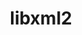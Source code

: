 ---
title: "libxml2"
layout: cache
categories: [package, develop]
meta: {"versions": ["2.10.3", "2.13.4", "2.13.5"], "compilers": ["apple-clang@=15.0.0", "cce@=15.0.1", "cce@=18.0.0", "gcc@=10.2.1", "gcc@=10.3.0", "gcc@=10.5.0", "gcc@=11.1.0", "gcc@=11.4.0", "gcc@=12.3.0", "gcc@=12.4.0", "gcc@=13.2.0", "gcc@=13.3.0", "gcc@=7.3.1", "gcc@=7.5.0", "gcc@=9.4.0", "msvc@=19.39.33523", "oneapi@=2024.1.0", "oneapi@=2024.2.1"], "oss": ["amzn2", "centos7", "rhel8", "sle_hpc15", "ubuntu18.04", "ubuntu20.04", "ubuntu22.04", "ubuntu24.04", "ventura", "windows10.0.20348"], "platforms": ["darwin", "linux", "windows"], "targets": ["aarch64", "neoverse_v1", "neoverse_v2", "ppc64le", "skylake_avx512", "x86_64", "x86_64_v3", "x86_64_v4", "zen4"], "stacks": ["aws-isc", "aws-isc-aarch64", "aws-pcluster-icelake", "aws-pcluster-neoverse_v1", "aws-pcluster-x86_64_v4", "bootstrap-x86_64-linux-gnu", "build_systems", "data-vis-sdk", "developer-tools", "developer-tools-aarch64-linux-gnu", "developer-tools-darwin", "developer-tools-manylinux2014", "developer-tools-x86_64_v3-linux-gnu", "e4s", "e4s-cray-rhel", "e4s-cray-sles", "e4s-neoverse-v2", "e4s-neoverse_v1", "e4s-oneapi", "e4s-power", "e4s-rocm-external", "gpu-tests", "hep", "ml-darwin-aarch64-mps", "ml-linux-aarch64-cpu", "ml-linux-aarch64-cuda", "ml-linux-x86_64-cpu", "ml-linux-x86_64-cuda", "ml-linux-x86_64-rocm", "radiuss", "radiuss-aws", "radiuss-aws-aarch64", "root", "tutorial", "windows-vis"], "num_specs": 127, "num_specs_by_stack": {"root": 127, "developer-tools-darwin": 1, "ml-darwin-aarch64-mps": 1, "radiuss-aws-aarch64": 8, "aws-isc-aarch64": 4, "aws-pcluster-neoverse_v1": 4, "aws-pcluster-icelake": 5, "aws-pcluster-x86_64_v4": 16, "radiuss-aws": 8, "aws-isc": 4, "developer-tools-manylinux2014": 1, "developer-tools-x86_64_v3-linux-gnu": 4, "developer-tools-aarch64-linux-gnu": 4, "e4s-cray-rhel": 2, "e4s-cray-sles": 1, "developer-tools": 2, "radiuss": 8, "build_systems": 4, "e4s-power": 6, "data-vis-sdk": 4, "gpu-tests": 4, "e4s-neoverse_v1": 2, "e4s-neoverse-v2": 8, "hep": 4, "e4s-rocm-external": 4, "e4s": 8, "tutorial": 8, "e4s-oneapi": 8, "ml-linux-aarch64-cuda": 4, "ml-linux-aarch64-cpu": 4, "ml-linux-x86_64-cpu": 4, "bootstrap-x86_64-linux-gnu": 4, "ml-linux-x86_64-cuda": 4, "ml-linux-x86_64-rocm": 4, "windows-vis": 3}}
spec_details: [{"hash": "jekmmoqymgw6nckbaz6zfwwfti4ryveb", "compiler": "apple-clang@=15.0.0", "versions": ["2.13.4"], "os": "ventura", "platform": "darwin", "target": "aarch64", "variants": ["build_system=autotools", "+pic", "~python", "+shared"], "stacks": ["root", "developer-tools-darwin", "ml-darwin-aarch64-mps"], "size": "-", "tarball": "https://binaries.spack.io/develop/build_cache/darwin-ventura-aarch64/apple-clang-15.0.0/libxml2-2.13.4/darwin-ventura-aarch64-apple-clang-15.0.0-libxml2-2.13.4-jekmmoqymgw6nckbaz6zfwwfti4ryveb.spack"}, {"hash": "a5txtuai5yax2wqo6qn3qygk7llkhhsh", "compiler": "gcc@=7.3.1", "versions": ["2.13.5"], "os": "amzn2", "platform": "linux", "target": "aarch64", "variants": ["build_system=autotools", "~http", "+pic", "~python", "+shared"], "stacks": ["root", "radiuss-aws-aarch64"], "size": "-", "tarball": "https://binaries.spack.io/develop/build_cache/linux-amzn2-aarch64/gcc-7.3.1/libxml2-2.13.5/linux-amzn2-aarch64-gcc-7.3.1-libxml2-2.13.5-a5txtuai5yax2wqo6qn3qygk7llkhhsh.spack"}, {"hash": "hr6o6ikpdii3g4c64kubn7xc6a6uwlh6", "compiler": "gcc@=7.3.1", "versions": ["2.13.5"], "os": "amzn2", "platform": "linux", "target": "aarch64", "variants": ["build_system=autotools", "~http", "+pic", "~python", "+shared"], "stacks": ["root", "radiuss-aws-aarch64"], "size": "-", "tarball": "https://binaries.spack.io/develop/build_cache/linux-amzn2-aarch64/gcc-7.3.1/libxml2-2.13.5/linux-amzn2-aarch64-gcc-7.3.1-libxml2-2.13.5-hr6o6ikpdii3g4c64kubn7xc6a6uwlh6.spack"}, {"hash": "w2ljomozstxau42yczhovhxczknqbs3j", "compiler": "gcc@=7.3.1", "versions": ["2.13.5"], "os": "amzn2", "platform": "linux", "target": "aarch64", "variants": ["build_system=autotools", "~http", "+pic", "~python", "+shared"], "stacks": ["root", "radiuss-aws-aarch64"], "size": "-", "tarball": "https://binaries.spack.io/develop/build_cache/linux-amzn2-aarch64/gcc-7.3.1/libxml2-2.13.5/linux-amzn2-aarch64-gcc-7.3.1-libxml2-2.13.5-w2ljomozstxau42yczhovhxczknqbs3j.spack"}, {"hash": "ri66nygve2uqlehrmglq6tgbofmovej7", "compiler": "gcc@=7.3.1", "versions": ["2.13.5"], "os": "amzn2", "platform": "linux", "target": "aarch64", "variants": ["build_system=autotools", "~http", "+pic", "~python", "+shared"], "stacks": ["root", "radiuss-aws-aarch64"], "size": "-", "tarball": "https://binaries.spack.io/develop/build_cache/linux-amzn2-aarch64/gcc-7.3.1/libxml2-2.13.5/linux-amzn2-aarch64-gcc-7.3.1-libxml2-2.13.5-ri66nygve2uqlehrmglq6tgbofmovej7.spack"}, {"hash": "aaxlowivhym4d6kthcql2w63o3pojnmf", "compiler": "gcc@=7.3.1", "versions": ["2.13.5"], "os": "amzn2", "platform": "linux", "target": "aarch64", "variants": ["build_system=autotools", "~http", "+pic", "~python", "+shared"], "stacks": ["root", "aws-isc-aarch64"], "size": "-", "tarball": "https://binaries.spack.io/develop/build_cache/linux-amzn2-aarch64/gcc-7.3.1/libxml2-2.13.5/linux-amzn2-aarch64-gcc-7.3.1-libxml2-2.13.5-aaxlowivhym4d6kthcql2w63o3pojnmf.spack"}, {"hash": "kvzioy3kltdouqzab63nqu7oos2rojqs", "compiler": "gcc@=7.3.1", "versions": ["2.13.5"], "os": "amzn2", "platform": "linux", "target": "aarch64", "variants": ["build_system=autotools", "~http", "+pic", "~python", "+shared"], "stacks": ["root", "aws-isc-aarch64"], "size": "-", "tarball": "https://binaries.spack.io/develop/build_cache/linux-amzn2-aarch64/gcc-7.3.1/libxml2-2.13.5/linux-amzn2-aarch64-gcc-7.3.1-libxml2-2.13.5-kvzioy3kltdouqzab63nqu7oos2rojqs.spack"}, {"hash": "2uajrnvdctocciven2l22lz5sgmo7pfz", "compiler": "gcc@=7.3.1", "versions": ["2.13.5"], "os": "amzn2", "platform": "linux", "target": "aarch64", "variants": ["build_system=autotools", "~http", "+pic", "~python", "+shared"], "stacks": ["root", "aws-isc-aarch64"], "size": "-", "tarball": "https://binaries.spack.io/develop/build_cache/linux-amzn2-aarch64/gcc-7.3.1/libxml2-2.13.5/linux-amzn2-aarch64-gcc-7.3.1-libxml2-2.13.5-2uajrnvdctocciven2l22lz5sgmo7pfz.spack"}, {"hash": "lqiaqc4ocyskkzr2nlxomk4klmgoppc7", "compiler": "gcc@=7.3.1", "versions": ["2.13.5"], "os": "amzn2", "platform": "linux", "target": "aarch64", "variants": ["build_system=autotools", "~http", "+pic", "~python", "+shared"], "stacks": ["root", "aws-isc-aarch64"], "size": "-", "tarball": "https://binaries.spack.io/develop/build_cache/linux-amzn2-aarch64/gcc-7.3.1/libxml2-2.13.5/linux-amzn2-aarch64-gcc-7.3.1-libxml2-2.13.5-lqiaqc4ocyskkzr2nlxomk4klmgoppc7.spack"}, {"hash": "jrb767qqwlnuea7ce74ilwym6krcadvd", "compiler": "gcc@=7.3.1", "versions": ["2.13.5"], "os": "amzn2", "platform": "linux", "target": "aarch64", "variants": ["build_system=autotools", "~http", "+pic", "~python", "+shared"], "stacks": ["root", "radiuss-aws-aarch64"], "size": "-", "tarball": "https://binaries.spack.io/develop/build_cache/linux-amzn2-aarch64/gcc-7.3.1/libxml2-2.13.5/linux-amzn2-aarch64-gcc-7.3.1-libxml2-2.13.5-jrb767qqwlnuea7ce74ilwym6krcadvd.spack"}, {"hash": "nnljitlc7hka5veqdfvbwcuvu2v6to4k", "compiler": "gcc@=7.3.1", "versions": ["2.13.5"], "os": "amzn2", "platform": "linux", "target": "aarch64", "variants": ["build_system=autotools", "~http", "+pic", "~python", "+shared"], "stacks": ["root", "radiuss-aws-aarch64"], "size": "-", "tarball": "https://binaries.spack.io/develop/build_cache/linux-amzn2-aarch64/gcc-7.3.1/libxml2-2.13.5/linux-amzn2-aarch64-gcc-7.3.1-libxml2-2.13.5-nnljitlc7hka5veqdfvbwcuvu2v6to4k.spack"}, {"hash": "retwcspqrfduenwsgjdoxscbt6onddnj", "compiler": "gcc@=7.3.1", "versions": ["2.13.5"], "os": "amzn2", "platform": "linux", "target": "aarch64", "variants": ["build_system=autotools", "~http", "+pic", "~python", "+shared"], "stacks": ["root", "radiuss-aws-aarch64"], "size": "-", "tarball": "https://binaries.spack.io/develop/build_cache/linux-amzn2-aarch64/gcc-7.3.1/libxml2-2.13.5/linux-amzn2-aarch64-gcc-7.3.1-libxml2-2.13.5-retwcspqrfduenwsgjdoxscbt6onddnj.spack"}, {"hash": "3vtrzgn6flktajol76cvfowma4lgs64i", "compiler": "gcc@=7.3.1", "versions": ["2.13.5"], "os": "amzn2", "platform": "linux", "target": "aarch64", "variants": ["build_system=autotools", "~http", "+pic", "~python", "+shared"], "stacks": ["root", "radiuss-aws-aarch64"], "size": "-", "tarball": "https://binaries.spack.io/develop/build_cache/linux-amzn2-aarch64/gcc-7.3.1/libxml2-2.13.5/linux-amzn2-aarch64-gcc-7.3.1-libxml2-2.13.5-3vtrzgn6flktajol76cvfowma4lgs64i.spack"}, {"hash": "uy464s3ttbef6ektvwkdih4bgaevjtyi", "compiler": "gcc@=12.4.0", "versions": ["2.13.5"], "os": "amzn2", "platform": "linux", "target": "neoverse_v1", "variants": ["build_system=autotools", "~http", "+pic", "~python", "+shared"], "stacks": ["aws-pcluster-neoverse_v1", "root"], "size": "-", "tarball": "https://binaries.spack.io/develop/build_cache/linux-amzn2-neoverse_v1/gcc-12.4.0/libxml2-2.13.5/linux-amzn2-neoverse_v1-gcc-12.4.0-libxml2-2.13.5-uy464s3ttbef6ektvwkdih4bgaevjtyi.spack"}, {"hash": "v52cbsoueosktoegvpfbc3njvutc7jim", "compiler": "gcc@=12.4.0", "versions": ["2.13.5"], "os": "amzn2", "platform": "linux", "target": "neoverse_v1", "variants": ["build_system=autotools", "~http", "+pic", "~python", "+shared"], "stacks": ["aws-pcluster-neoverse_v1", "root"], "size": "-", "tarball": "https://binaries.spack.io/develop/build_cache/linux-amzn2-neoverse_v1/gcc-12.4.0/libxml2-2.13.5/linux-amzn2-neoverse_v1-gcc-12.4.0-libxml2-2.13.5-v52cbsoueosktoegvpfbc3njvutc7jim.spack"}, {"hash": "5yjzja2wbh7tuyum3bizgus6g7bpt7rd", "compiler": "gcc@=12.4.0", "versions": ["2.13.5"], "os": "amzn2", "platform": "linux", "target": "neoverse_v1", "variants": ["build_system=autotools", "~http", "+pic", "~python", "+shared"], "stacks": ["aws-pcluster-neoverse_v1", "root"], "size": "-", "tarball": "https://binaries.spack.io/develop/build_cache/linux-amzn2-neoverse_v1/gcc-12.4.0/libxml2-2.13.5/linux-amzn2-neoverse_v1-gcc-12.4.0-libxml2-2.13.5-5yjzja2wbh7tuyum3bizgus6g7bpt7rd.spack"}, {"hash": "emkorv7v2yg7gistzoxcnk2yrchpvzyg", "compiler": "gcc@=12.4.0", "versions": ["2.13.5"], "os": "amzn2", "platform": "linux", "target": "neoverse_v1", "variants": ["build_system=autotools", "~http", "+pic", "~python", "+shared"], "stacks": ["aws-pcluster-neoverse_v1", "root"], "size": "-", "tarball": "https://binaries.spack.io/develop/build_cache/linux-amzn2-neoverse_v1/gcc-12.4.0/libxml2-2.13.5/linux-amzn2-neoverse_v1-gcc-12.4.0-libxml2-2.13.5-emkorv7v2yg7gistzoxcnk2yrchpvzyg.spack"}, {"hash": "2kfmdvi65j5h42rouifebigtvdgvyqyd", "compiler": "gcc@=7.3.1", "versions": ["2.10.3"], "os": "amzn2", "platform": "linux", "target": "skylake_avx512", "variants": ["build_system=autotools", "~python"], "stacks": ["root", "aws-pcluster-icelake"], "size": "-", "tarball": "https://binaries.spack.io/develop/build_cache/linux-amzn2-skylake_avx512/gcc-7.3.1/libxml2-2.10.3/linux-amzn2-skylake_avx512-gcc-7.3.1-libxml2-2.10.3-2kfmdvi65j5h42rouifebigtvdgvyqyd.spack"}, {"hash": "gvwy6vfaz24ahaszgodxh7ml2yk5dgv4", "compiler": "gcc@=12.4.0", "versions": ["2.13.5"], "os": "amzn2", "platform": "linux", "target": "x86_64_v3", "variants": ["build_system=autotools", "~http", "+pic", "~python", "+shared"], "stacks": ["root", "aws-pcluster-x86_64_v4"], "size": "-", "tarball": "https://binaries.spack.io/develop/build_cache/linux-amzn2-x86_64_v3/gcc-12.4.0/libxml2-2.13.5/linux-amzn2-x86_64_v3-gcc-12.4.0-libxml2-2.13.5-gvwy6vfaz24ahaszgodxh7ml2yk5dgv4.spack"}, {"hash": "bsk3niwlsqbm4jky5qstbnvrhx4fhf4d", "compiler": "gcc@=12.4.0", "versions": ["2.13.5"], "os": "amzn2", "platform": "linux", "target": "x86_64_v3", "variants": ["build_system=autotools", "~http", "+pic", "~python", "+shared"], "stacks": ["root", "aws-pcluster-x86_64_v4"], "size": "-", "tarball": "https://binaries.spack.io/develop/build_cache/linux-amzn2-x86_64_v3/gcc-12.4.0/libxml2-2.13.5/linux-amzn2-x86_64_v3-gcc-12.4.0-libxml2-2.13.5-bsk3niwlsqbm4jky5qstbnvrhx4fhf4d.spack"}, {"hash": "rwvmomxy7tb6erii275t7xjlk676dnzu", "compiler": "gcc@=12.4.0", "versions": ["2.13.5"], "os": "amzn2", "platform": "linux", "target": "x86_64_v3", "variants": ["build_system=autotools", "~http", "+pic", "~python", "+shared"], "stacks": ["root", "aws-pcluster-x86_64_v4"], "size": "-", "tarball": "https://binaries.spack.io/develop/build_cache/linux-amzn2-x86_64_v3/gcc-12.4.0/libxml2-2.13.5/linux-amzn2-x86_64_v3-gcc-12.4.0-libxml2-2.13.5-rwvmomxy7tb6erii275t7xjlk676dnzu.spack"}, {"hash": "suht7r6qaa3feu3cecyvd3ub6tj7kdud", "compiler": "gcc@=12.4.0", "versions": ["2.13.5"], "os": "amzn2", "platform": "linux", "target": "x86_64_v3", "variants": ["build_system=autotools", "~http", "+pic", "~python", "+shared"], "stacks": ["root", "aws-pcluster-x86_64_v4"], "size": "-", "tarball": "https://binaries.spack.io/develop/build_cache/linux-amzn2-x86_64_v3/gcc-12.4.0/libxml2-2.13.5/linux-amzn2-x86_64_v3-gcc-12.4.0-libxml2-2.13.5-suht7r6qaa3feu3cecyvd3ub6tj7kdud.spack"}, {"hash": "3ehwr3nd5o3sbft6jww3ynlneexru73u", "compiler": "oneapi@=2024.1.0", "versions": ["2.13.5"], "os": "amzn2", "platform": "linux", "target": "x86_64_v3", "variants": ["build_system=autotools", "~http", "+pic", "~python", "+shared"], "stacks": ["root", "aws-pcluster-x86_64_v4"], "size": "-", "tarball": "https://binaries.spack.io/develop/build_cache/linux-amzn2-x86_64_v3/oneapi-2024.1.0/libxml2-2.13.5/linux-amzn2-x86_64_v3-oneapi-2024.1.0-libxml2-2.13.5-3ehwr3nd5o3sbft6jww3ynlneexru73u.spack"}, {"hash": "cc3yfas2dnakjnyrjxmpz7ohohojkpxg", "compiler": "oneapi@=2024.1.0", "versions": ["2.13.5"], "os": "amzn2", "platform": "linux", "target": "x86_64_v3", "variants": ["build_system=autotools", "~http", "+pic", "~python", "+shared"], "stacks": ["root", "aws-pcluster-x86_64_v4"], "size": "-", "tarball": "https://binaries.spack.io/develop/build_cache/linux-amzn2-x86_64_v3/oneapi-2024.1.0/libxml2-2.13.5/linux-amzn2-x86_64_v3-oneapi-2024.1.0-libxml2-2.13.5-cc3yfas2dnakjnyrjxmpz7ohohojkpxg.spack"}, {"hash": "cv3ksqlxwdjhy5q3zi3cddqnl527gz6r", "compiler": "oneapi@=2024.1.0", "versions": ["2.13.5"], "os": "amzn2", "platform": "linux", "target": "x86_64_v3", "variants": ["build_system=autotools", "~http", "+pic", "~python", "+shared"], "stacks": ["root", "aws-pcluster-x86_64_v4"], "size": "-", "tarball": "https://binaries.spack.io/develop/build_cache/linux-amzn2-x86_64_v3/oneapi-2024.1.0/libxml2-2.13.5/linux-amzn2-x86_64_v3-oneapi-2024.1.0-libxml2-2.13.5-cv3ksqlxwdjhy5q3zi3cddqnl527gz6r.spack"}, {"hash": "4r22kmjqj2nysjfuxz7gkle5fxxzz7bq", "compiler": "oneapi@=2024.1.0", "versions": ["2.13.5"], "os": "amzn2", "platform": "linux", "target": "x86_64_v3", "variants": ["build_system=autotools", "~http", "+pic", "~python", "+shared"], "stacks": ["root", "aws-pcluster-x86_64_v4"], "size": "-", "tarball": "https://binaries.spack.io/develop/build_cache/linux-amzn2-x86_64_v3/oneapi-2024.1.0/libxml2-2.13.5/linux-amzn2-x86_64_v3-oneapi-2024.1.0-libxml2-2.13.5-4r22kmjqj2nysjfuxz7gkle5fxxzz7bq.spack"}, {"hash": "2asmu4pdjjxpmcvaphb6uo35c3em56kf", "compiler": "gcc@=7.3.1", "versions": ["2.13.5"], "os": "amzn2", "platform": "linux", "target": "x86_64_v3", "variants": ["build_system=autotools", "~http", "+pic", "~python", "+shared"], "stacks": ["radiuss-aws", "root"], "size": "-", "tarball": "https://binaries.spack.io/develop/build_cache/linux-amzn2-x86_64_v3/gcc-7.3.1/libxml2-2.13.5/linux-amzn2-x86_64_v3-gcc-7.3.1-libxml2-2.13.5-2asmu4pdjjxpmcvaphb6uo35c3em56kf.spack"}, {"hash": "xxxuuysw66trbel6vlmn3odyykk75nqa", "compiler": "gcc@=7.3.1", "versions": ["2.13.5"], "os": "amzn2", "platform": "linux", "target": "x86_64_v3", "variants": ["build_system=autotools", "~http", "+pic", "~python", "+shared"], "stacks": ["radiuss-aws", "root"], "size": "-", "tarball": "https://binaries.spack.io/develop/build_cache/linux-amzn2-x86_64_v3/gcc-7.3.1/libxml2-2.13.5/linux-amzn2-x86_64_v3-gcc-7.3.1-libxml2-2.13.5-xxxuuysw66trbel6vlmn3odyykk75nqa.spack"}, {"hash": "nhrj4tkgpohhn6mpn7ju5wp5p4a3tpnh", "compiler": "gcc@=7.3.1", "versions": ["2.13.5"], "os": "amzn2", "platform": "linux", "target": "x86_64_v3", "variants": ["build_system=autotools", "~http", "+pic", "~python", "+shared"], "stacks": ["radiuss-aws", "root"], "size": "-", "tarball": "https://binaries.spack.io/develop/build_cache/linux-amzn2-x86_64_v3/gcc-7.3.1/libxml2-2.13.5/linux-amzn2-x86_64_v3-gcc-7.3.1-libxml2-2.13.5-nhrj4tkgpohhn6mpn7ju5wp5p4a3tpnh.spack"}, {"hash": "jfojbxzwmd27i6mbmk5hs2esgcyadyby", "compiler": "gcc@=7.3.1", "versions": ["2.13.5"], "os": "amzn2", "platform": "linux", "target": "x86_64_v3", "variants": ["build_system=autotools", "~http", "+pic", "~python", "+shared"], "stacks": ["radiuss-aws", "root"], "size": "-", "tarball": "https://binaries.spack.io/develop/build_cache/linux-amzn2-x86_64_v3/gcc-7.3.1/libxml2-2.13.5/linux-amzn2-x86_64_v3-gcc-7.3.1-libxml2-2.13.5-jfojbxzwmd27i6mbmk5hs2esgcyadyby.spack"}, {"hash": "vm33pggyuxmi26lslj27kpfzmp7ytzrl", "compiler": "gcc@=7.3.1", "versions": ["2.13.5"], "os": "amzn2", "platform": "linux", "target": "x86_64_v3", "variants": ["build_system=autotools", "~http", "+pic", "~python", "+shared"], "stacks": ["aws-isc", "root"], "size": "-", "tarball": "https://binaries.spack.io/develop/build_cache/linux-amzn2-x86_64_v3/gcc-7.3.1/libxml2-2.13.5/linux-amzn2-x86_64_v3-gcc-7.3.1-libxml2-2.13.5-vm33pggyuxmi26lslj27kpfzmp7ytzrl.spack"}, {"hash": "f4runajbf7ybsnt556nl5cgzxjbwrskg", "compiler": "gcc@=7.3.1", "versions": ["2.13.5"], "os": "amzn2", "platform": "linux", "target": "x86_64_v3", "variants": ["build_system=autotools", "~http", "+pic", "~python", "+shared"], "stacks": ["aws-isc", "root"], "size": "-", "tarball": "https://binaries.spack.io/develop/build_cache/linux-amzn2-x86_64_v3/gcc-7.3.1/libxml2-2.13.5/linux-amzn2-x86_64_v3-gcc-7.3.1-libxml2-2.13.5-f4runajbf7ybsnt556nl5cgzxjbwrskg.spack"}, {"hash": "ez74kozyww5r5n6ladzzvjezbp3kl5oy", "compiler": "gcc@=7.3.1", "versions": ["2.13.5"], "os": "amzn2", "platform": "linux", "target": "x86_64_v3", "variants": ["build_system=autotools", "~http", "+pic", "~python", "+shared"], "stacks": ["aws-isc", "root"], "size": "-", "tarball": "https://binaries.spack.io/develop/build_cache/linux-amzn2-x86_64_v3/gcc-7.3.1/libxml2-2.13.5/linux-amzn2-x86_64_v3-gcc-7.3.1-libxml2-2.13.5-ez74kozyww5r5n6ladzzvjezbp3kl5oy.spack"}, {"hash": "b3jzhm5bokskiv7bw5imqctns3p6tffd", "compiler": "gcc@=7.3.1", "versions": ["2.13.5"], "os": "amzn2", "platform": "linux", "target": "x86_64_v3", "variants": ["build_system=autotools", "~http", "+pic", "~python", "+shared"], "stacks": ["aws-isc", "root"], "size": "-", "tarball": "https://binaries.spack.io/develop/build_cache/linux-amzn2-x86_64_v3/gcc-7.3.1/libxml2-2.13.5/linux-amzn2-x86_64_v3-gcc-7.3.1-libxml2-2.13.5-b3jzhm5bokskiv7bw5imqctns3p6tffd.spack"}, {"hash": "dj5bnah3oaipeix6z6hxcg6k6ftku7lw", "compiler": "gcc@=7.3.1", "versions": ["2.13.5"], "os": "amzn2", "platform": "linux", "target": "x86_64_v3", "variants": ["build_system=autotools", "~http", "+pic", "~python", "+shared"], "stacks": ["radiuss-aws", "root"], "size": "-", "tarball": "https://binaries.spack.io/develop/build_cache/linux-amzn2-x86_64_v3/gcc-7.3.1/libxml2-2.13.5/linux-amzn2-x86_64_v3-gcc-7.3.1-libxml2-2.13.5-dj5bnah3oaipeix6z6hxcg6k6ftku7lw.spack"}, {"hash": "yrhk2d5muicwzu7vmllzm3qtkjuk23fp", "compiler": "gcc@=7.3.1", "versions": ["2.13.5"], "os": "amzn2", "platform": "linux", "target": "x86_64_v3", "variants": ["build_system=autotools", "~http", "+pic", "~python", "+shared"], "stacks": ["radiuss-aws", "root"], "size": "-", "tarball": "https://binaries.spack.io/develop/build_cache/linux-amzn2-x86_64_v3/gcc-7.3.1/libxml2-2.13.5/linux-amzn2-x86_64_v3-gcc-7.3.1-libxml2-2.13.5-yrhk2d5muicwzu7vmllzm3qtkjuk23fp.spack"}, {"hash": "2x7dwfon4tehgu7kgggitm7ejzcjdlwm", "compiler": "gcc@=7.3.1", "versions": ["2.13.5"], "os": "amzn2", "platform": "linux", "target": "x86_64_v3", "variants": ["build_system=autotools", "~http", "+pic", "~python", "+shared"], "stacks": ["radiuss-aws", "root"], "size": "-", "tarball": "https://binaries.spack.io/develop/build_cache/linux-amzn2-x86_64_v3/gcc-7.3.1/libxml2-2.13.5/linux-amzn2-x86_64_v3-gcc-7.3.1-libxml2-2.13.5-2x7dwfon4tehgu7kgggitm7ejzcjdlwm.spack"}, {"hash": "vyaeaqdpcaulzpv26kqq5s7sgfxqqkfu", "compiler": "gcc@=7.3.1", "versions": ["2.13.5"], "os": "amzn2", "platform": "linux", "target": "x86_64_v3", "variants": ["build_system=autotools", "~http", "+pic", "~python", "+shared"], "stacks": ["radiuss-aws", "root"], "size": "-", "tarball": "https://binaries.spack.io/develop/build_cache/linux-amzn2-x86_64_v3/gcc-7.3.1/libxml2-2.13.5/linux-amzn2-x86_64_v3-gcc-7.3.1-libxml2-2.13.5-vyaeaqdpcaulzpv26kqq5s7sgfxqqkfu.spack"}, {"hash": "7hhkwrlmnfwiataa3gpgqcyaafbz5eu6", "compiler": "gcc@=7.3.1", "versions": ["2.10.3"], "os": "amzn2", "platform": "linux", "target": "x86_64_v3", "variants": ["build_system=autotools", "~python"], "stacks": ["root", "aws-pcluster-icelake"], "size": "-", "tarball": "https://binaries.spack.io/develop/build_cache/linux-amzn2-x86_64_v3/gcc-7.3.1/libxml2-2.10.3/linux-amzn2-x86_64_v3-gcc-7.3.1-libxml2-2.10.3-7hhkwrlmnfwiataa3gpgqcyaafbz5eu6.spack"}, {"hash": "hmfez6utu5axprucw4nlwtgjd3tofhpl", "compiler": "gcc@=7.3.1", "versions": ["2.10.3"], "os": "amzn2", "platform": "linux", "target": "x86_64_v3", "variants": ["build_system=autotools", "~python"], "stacks": ["root", "aws-pcluster-icelake"], "size": "-", "tarball": "https://binaries.spack.io/develop/build_cache/linux-amzn2-x86_64_v3/gcc-7.3.1/libxml2-2.10.3/linux-amzn2-x86_64_v3-gcc-7.3.1-libxml2-2.10.3-hmfez6utu5axprucw4nlwtgjd3tofhpl.spack"}, {"hash": "g5hkrd4vbb3agez3btfytxieospk2w46", "compiler": "gcc@=7.3.1", "versions": ["2.10.3"], "os": "amzn2", "platform": "linux", "target": "x86_64_v3", "variants": ["build_system=autotools", "~python"], "stacks": ["root", "aws-pcluster-icelake"], "size": "-", "tarball": "https://binaries.spack.io/develop/build_cache/linux-amzn2-x86_64_v3/gcc-7.3.1/libxml2-2.10.3/linux-amzn2-x86_64_v3-gcc-7.3.1-libxml2-2.10.3-g5hkrd4vbb3agez3btfytxieospk2w46.spack"}, {"hash": "6fy2lyrrngov5ex4st3fs52jxalopk4q", "compiler": "gcc@=7.3.1", "versions": ["2.10.3"], "os": "amzn2", "platform": "linux", "target": "x86_64_v3", "variants": ["build_system=autotools", "~python"], "stacks": ["root", "aws-pcluster-icelake"], "size": "-", "tarball": "https://binaries.spack.io/develop/build_cache/linux-amzn2-x86_64_v3/gcc-7.3.1/libxml2-2.10.3/linux-amzn2-x86_64_v3-gcc-7.3.1-libxml2-2.10.3-6fy2lyrrngov5ex4st3fs52jxalopk4q.spack"}, {"hash": "pudb5wzr5rs7wqzt7ziym5e5bt5qbhcy", "compiler": "gcc@=12.4.0", "versions": ["2.13.5"], "os": "amzn2", "platform": "linux", "target": "x86_64_v4", "variants": ["build_system=autotools", "~http", "+pic", "~python", "+shared"], "stacks": ["root", "aws-pcluster-x86_64_v4"], "size": "-", "tarball": "https://binaries.spack.io/develop/build_cache/linux-amzn2-x86_64_v4/gcc-12.4.0/libxml2-2.13.5/linux-amzn2-x86_64_v4-gcc-12.4.0-libxml2-2.13.5-pudb5wzr5rs7wqzt7ziym5e5bt5qbhcy.spack"}, {"hash": "ex5n2gw4wbhx7oiowfkzim456h7gpjrc", "compiler": "gcc@=12.4.0", "versions": ["2.13.5"], "os": "amzn2", "platform": "linux", "target": "x86_64_v4", "variants": ["build_system=autotools", "~http", "+pic", "~python", "+shared"], "stacks": ["root", "aws-pcluster-x86_64_v4"], "size": "-", "tarball": "https://binaries.spack.io/develop/build_cache/linux-amzn2-x86_64_v4/gcc-12.4.0/libxml2-2.13.5/linux-amzn2-x86_64_v4-gcc-12.4.0-libxml2-2.13.5-ex5n2gw4wbhx7oiowfkzim456h7gpjrc.spack"}, {"hash": "j6hfgabcj7mdzqrlqqlr7d72zki5nxp6", "compiler": "gcc@=12.4.0", "versions": ["2.13.5"], "os": "amzn2", "platform": "linux", "target": "x86_64_v4", "variants": ["build_system=autotools", "~http", "+pic", "~python", "+shared"], "stacks": ["root", "aws-pcluster-x86_64_v4"], "size": "-", "tarball": "https://binaries.spack.io/develop/build_cache/linux-amzn2-x86_64_v4/gcc-12.4.0/libxml2-2.13.5/linux-amzn2-x86_64_v4-gcc-12.4.0-libxml2-2.13.5-j6hfgabcj7mdzqrlqqlr7d72zki5nxp6.spack"}, {"hash": "waj6gzlukya7b7jg4mtxnelj47emslr2", "compiler": "gcc@=12.4.0", "versions": ["2.13.5"], "os": "amzn2", "platform": "linux", "target": "x86_64_v4", "variants": ["build_system=autotools", "~http", "+pic", "~python", "+shared"], "stacks": ["root", "aws-pcluster-x86_64_v4"], "size": "-", "tarball": "https://binaries.spack.io/develop/build_cache/linux-amzn2-x86_64_v4/gcc-12.4.0/libxml2-2.13.5/linux-amzn2-x86_64_v4-gcc-12.4.0-libxml2-2.13.5-waj6gzlukya7b7jg4mtxnelj47emslr2.spack"}, {"hash": "j6pyikvf73g4x3ri66cczmheeotl7o3v", "compiler": "oneapi@=2024.1.0", "versions": ["2.13.5"], "os": "amzn2", "platform": "linux", "target": "x86_64_v4", "variants": ["build_system=autotools", "~http", "+pic", "~python", "+shared"], "stacks": ["root", "aws-pcluster-x86_64_v4"], "size": "-", "tarball": "https://binaries.spack.io/develop/build_cache/linux-amzn2-x86_64_v4/oneapi-2024.1.0/libxml2-2.13.5/linux-amzn2-x86_64_v4-oneapi-2024.1.0-libxml2-2.13.5-j6pyikvf73g4x3ri66cczmheeotl7o3v.spack"}, {"hash": "zunjcjogt2bxyybzr6cmanqdqspmehbe", "compiler": "oneapi@=2024.1.0", "versions": ["2.13.5"], "os": "amzn2", "platform": "linux", "target": "x86_64_v4", "variants": ["build_system=autotools", "~http", "+pic", "~python", "+shared"], "stacks": ["root", "aws-pcluster-x86_64_v4"], "size": "-", "tarball": "https://binaries.spack.io/develop/build_cache/linux-amzn2-x86_64_v4/oneapi-2024.1.0/libxml2-2.13.5/linux-amzn2-x86_64_v4-oneapi-2024.1.0-libxml2-2.13.5-zunjcjogt2bxyybzr6cmanqdqspmehbe.spack"}, {"hash": "5c6gyv2c7wgaxbsleeidu3nwszcyfl6o", "compiler": "oneapi@=2024.1.0", "versions": ["2.13.5"], "os": "amzn2", "platform": "linux", "target": "x86_64_v4", "variants": ["build_system=autotools", "~http", "+pic", "~python", "+shared"], "stacks": ["root", "aws-pcluster-x86_64_v4"], "size": "-", "tarball": "https://binaries.spack.io/develop/build_cache/linux-amzn2-x86_64_v4/oneapi-2024.1.0/libxml2-2.13.5/linux-amzn2-x86_64_v4-oneapi-2024.1.0-libxml2-2.13.5-5c6gyv2c7wgaxbsleeidu3nwszcyfl6o.spack"}, {"hash": "efm25qt6oz36cyvenn5z4bzdxb67ev6e", "compiler": "oneapi@=2024.1.0", "versions": ["2.13.5"], "os": "amzn2", "platform": "linux", "target": "x86_64_v4", "variants": ["build_system=autotools", "~http", "+pic", "~python", "+shared"], "stacks": ["root", "aws-pcluster-x86_64_v4"], "size": "-", "tarball": "https://binaries.spack.io/develop/build_cache/linux-amzn2-x86_64_v4/oneapi-2024.1.0/libxml2-2.13.5/linux-amzn2-x86_64_v4-oneapi-2024.1.0-libxml2-2.13.5-efm25qt6oz36cyvenn5z4bzdxb67ev6e.spack"}, {"hash": "2ckm5dledvg7tz2etzrr2gm5pjqlhofz", "compiler": "gcc@=10.2.1", "versions": ["2.13.4"], "os": "centos7", "platform": "linux", "target": "x86_64_v3", "variants": ["build_system=autotools", "+pic", "~python", "+shared"], "stacks": ["root", "developer-tools-manylinux2014"], "size": "-", "tarball": "https://binaries.spack.io/develop/build_cache/linux-centos7-x86_64_v3/gcc-10.2.1/libxml2-2.13.4/linux-centos7-x86_64_v3-gcc-10.2.1-libxml2-2.13.4-2ckm5dledvg7tz2etzrr2gm5pjqlhofz.spack"}, {"hash": "3juct62jupt5spk3eybwq74owkkrnb5t", "compiler": "gcc@=10.5.0", "versions": ["2.13.5"], "os": "centos7", "platform": "linux", "target": "x86_64_v3", "variants": ["build_system=autotools", "~http", "+pic", "~python", "+shared"], "stacks": ["developer-tools-x86_64_v3-linux-gnu", "root"], "size": "-", "tarball": "https://binaries.spack.io/develop/build_cache/linux-centos7-x86_64_v3/gcc-10.5.0/libxml2-2.13.5/linux-centos7-x86_64_v3-gcc-10.5.0-libxml2-2.13.5-3juct62jupt5spk3eybwq74owkkrnb5t.spack"}, {"hash": "x6tpj4abxwfmecsnhfhu7h2vw5hdql36", "compiler": "gcc@=10.5.0", "versions": ["2.13.5"], "os": "centos7", "platform": "linux", "target": "x86_64_v3", "variants": ["build_system=autotools", "~http", "+pic", "~python", "+shared"], "stacks": ["developer-tools-x86_64_v3-linux-gnu", "root"], "size": "-", "tarball": "https://binaries.spack.io/develop/build_cache/linux-centos7-x86_64_v3/gcc-10.5.0/libxml2-2.13.5/linux-centos7-x86_64_v3-gcc-10.5.0-libxml2-2.13.5-x6tpj4abxwfmecsnhfhu7h2vw5hdql36.spack"}, {"hash": "etomzyn6aplex7dww45sa7mhcqkucfa6", "compiler": "gcc@=10.5.0", "versions": ["2.13.5"], "os": "centos7", "platform": "linux", "target": "x86_64_v3", "variants": ["build_system=autotools", "~http", "+pic", "~python", "+shared"], "stacks": ["developer-tools-x86_64_v3-linux-gnu", "root"], "size": "-", "tarball": "https://binaries.spack.io/develop/build_cache/linux-centos7-x86_64_v3/gcc-10.5.0/libxml2-2.13.5/linux-centos7-x86_64_v3-gcc-10.5.0-libxml2-2.13.5-etomzyn6aplex7dww45sa7mhcqkucfa6.spack"}, {"hash": "qxbwyaslsstbyx4pz3kncat256d4oqq4", "compiler": "gcc@=10.5.0", "versions": ["2.13.5"], "os": "centos7", "platform": "linux", "target": "x86_64_v3", "variants": ["build_system=autotools", "~http", "+pic", "~python", "+shared"], "stacks": ["developer-tools-x86_64_v3-linux-gnu", "root"], "size": "-", "tarball": "https://binaries.spack.io/develop/build_cache/linux-centos7-x86_64_v3/gcc-10.5.0/libxml2-2.13.5/linux-centos7-x86_64_v3-gcc-10.5.0-libxml2-2.13.5-qxbwyaslsstbyx4pz3kncat256d4oqq4.spack"}, {"hash": "4xqaycgdwsqpokqtq2z73nexlatlaiyw", "compiler": "gcc@=13.3.0", "versions": ["2.13.5"], "os": "rhel8", "platform": "linux", "target": "aarch64", "variants": ["build_system=autotools", "~http", "+pic", "~python", "+shared"], "stacks": ["root", "developer-tools-aarch64-linux-gnu"], "size": "-", "tarball": "https://binaries.spack.io/develop/build_cache/linux-rhel8-aarch64/gcc-13.3.0/libxml2-2.13.5/linux-rhel8-aarch64-gcc-13.3.0-libxml2-2.13.5-4xqaycgdwsqpokqtq2z73nexlatlaiyw.spack"}, {"hash": "ht3a6m2cofoyu4weyvomd6yp3m55vbxz", "compiler": "gcc@=13.3.0", "versions": ["2.13.5"], "os": "rhel8", "platform": "linux", "target": "aarch64", "variants": ["build_system=autotools", "~http", "+pic", "~python", "+shared"], "stacks": ["root", "developer-tools-aarch64-linux-gnu"], "size": "-", "tarball": "https://binaries.spack.io/develop/build_cache/linux-rhel8-aarch64/gcc-13.3.0/libxml2-2.13.5/linux-rhel8-aarch64-gcc-13.3.0-libxml2-2.13.5-ht3a6m2cofoyu4weyvomd6yp3m55vbxz.spack"}, {"hash": "2gua32ypih7r4wf45xcd35w6gzcscuh2", "compiler": "gcc@=13.3.0", "versions": ["2.13.5"], "os": "rhel8", "platform": "linux", "target": "aarch64", "variants": ["build_system=autotools", "~http", "+pic", "~python", "+shared"], "stacks": ["root", "developer-tools-aarch64-linux-gnu"], "size": "-", "tarball": "https://binaries.spack.io/develop/build_cache/linux-rhel8-aarch64/gcc-13.3.0/libxml2-2.13.5/linux-rhel8-aarch64-gcc-13.3.0-libxml2-2.13.5-2gua32ypih7r4wf45xcd35w6gzcscuh2.spack"}, {"hash": "wn4mq5jx2krppnrzzx2h4smqhfbwf7kv", "compiler": "gcc@=13.3.0", "versions": ["2.13.5"], "os": "rhel8", "platform": "linux", "target": "aarch64", "variants": ["build_system=autotools", "~http", "+pic", "~python", "+shared"], "stacks": ["root", "developer-tools-aarch64-linux-gnu"], "size": "-", "tarball": "https://binaries.spack.io/develop/build_cache/linux-rhel8-aarch64/gcc-13.3.0/libxml2-2.13.5/linux-rhel8-aarch64-gcc-13.3.0-libxml2-2.13.5-wn4mq5jx2krppnrzzx2h4smqhfbwf7kv.spack"}, {"hash": "nzxn36gstzfrjlt7re25oek7wkijblkz", "compiler": "cce@=18.0.0", "versions": ["2.13.5"], "os": "rhel8", "platform": "linux", "target": "x86_64_v3", "variants": ["build_system=autotools", "~http", "+pic", "~python", "+shared"], "stacks": ["root", "e4s-cray-rhel"], "size": "-", "tarball": "https://binaries.spack.io/develop/build_cache/linux-rhel8-x86_64_v3/cce-18.0.0/libxml2-2.13.5/linux-rhel8-x86_64_v3-cce-18.0.0-libxml2-2.13.5-nzxn36gstzfrjlt7re25oek7wkijblkz.spack"}, {"hash": "btyix6cviwqtbh22smhd2nr3jg6hvrx5", "compiler": "cce@=15.0.1", "versions": ["2.13.4"], "os": "rhel8", "platform": "linux", "target": "zen4", "variants": ["build_system=autotools", "+pic", "~python", "+shared"], "stacks": ["root", "e4s-cray-rhel"], "size": "-", "tarball": "https://binaries.spack.io/develop/build_cache/linux-rhel8-zen4/cce-15.0.1/libxml2-2.13.4/linux-rhel8-zen4-cce-15.0.1-libxml2-2.13.4-btyix6cviwqtbh22smhd2nr3jg6hvrx5.spack"}, {"hash": "oputzsokqavq7hbyiaucz6yxmz5bi6qc", "compiler": "gcc@=10.3.0", "versions": ["2.13.4"], "os": "sle_hpc15", "platform": "linux", "target": "x86_64_v4", "variants": ["build_system=autotools", "+pic", "~python", "+shared"], "stacks": ["root", "e4s-cray-sles"], "size": "-", "tarball": "https://binaries.spack.io/develop/build_cache/linux-sle_hpc15-x86_64_v4/gcc-10.3.0/libxml2-2.13.4/linux-sle_hpc15-x86_64_v4-gcc-10.3.0-libxml2-2.13.4-oputzsokqavq7hbyiaucz6yxmz5bi6qc.spack"}, {"hash": "h3gqaj45ifzp5ok2ozcmk7s76ddxnh4j", "compiler": "gcc@=7.5.0", "versions": ["2.10.3"], "os": "ubuntu18.04", "platform": "linux", "target": "x86_64_v3", "variants": ["build_system=autotools", "+pic", "~python", "+shared"], "stacks": ["root", "developer-tools"], "size": "-", "tarball": "https://binaries.spack.io/develop/build_cache/linux-ubuntu18.04-x86_64_v3/gcc-7.5.0/libxml2-2.10.3/linux-ubuntu18.04-x86_64_v3-gcc-7.5.0-libxml2-2.10.3-h3gqaj45ifzp5ok2ozcmk7s76ddxnh4j.spack"}, {"hash": "wyvogwwnbmcqdbcv4rhffnkzfekd6zr4", "compiler": "gcc@=7.5.0", "versions": ["2.10.3"], "os": "ubuntu18.04", "platform": "linux", "target": "x86_64_v3", "variants": ["build_system=autotools", "+pic", "~python", "+shared"], "stacks": ["root", "developer-tools"], "size": "-", "tarball": "https://binaries.spack.io/develop/build_cache/linux-ubuntu18.04-x86_64_v3/gcc-7.5.0/libxml2-2.10.3/linux-ubuntu18.04-x86_64_v3-gcc-7.5.0-libxml2-2.10.3-wyvogwwnbmcqdbcv4rhffnkzfekd6zr4.spack"}, {"hash": "s3z63hsjxfyejve7fmomfhjpfgkms3t5", "compiler": "gcc@=7.5.0", "versions": ["2.13.5"], "os": "ubuntu18.04", "platform": "linux", "target": "x86_64_v3", "variants": ["build_system=autotools", "~http", "+pic", "~python", "+shared"], "stacks": ["root", "radiuss", "build_systems"], "size": "-", "tarball": "https://binaries.spack.io/develop/build_cache/linux-ubuntu18.04-x86_64_v3/gcc-7.5.0/libxml2-2.13.5/linux-ubuntu18.04-x86_64_v3-gcc-7.5.0-libxml2-2.13.5-s3z63hsjxfyejve7fmomfhjpfgkms3t5.spack"}, {"hash": "clut7wmsw4e4qatigof2jxcx7cdr6ydq", "compiler": "gcc@=7.5.0", "versions": ["2.13.5"], "os": "ubuntu18.04", "platform": "linux", "target": "x86_64_v3", "variants": ["build_system=autotools", "~http", "+pic", "~python", "+shared"], "stacks": ["root", "radiuss", "build_systems"], "size": "-", "tarball": "https://binaries.spack.io/develop/build_cache/linux-ubuntu18.04-x86_64_v3/gcc-7.5.0/libxml2-2.13.5/linux-ubuntu18.04-x86_64_v3-gcc-7.5.0-libxml2-2.13.5-clut7wmsw4e4qatigof2jxcx7cdr6ydq.spack"}, {"hash": "r2nrfhbu4mzqzaursaquiy4yc65igyuo", "compiler": "gcc@=7.5.0", "versions": ["2.13.5"], "os": "ubuntu18.04", "platform": "linux", "target": "x86_64_v3", "variants": ["build_system=autotools", "~http", "+pic", "~python", "+shared"], "stacks": ["root", "radiuss", "build_systems"], "size": "-", "tarball": "https://binaries.spack.io/develop/build_cache/linux-ubuntu18.04-x86_64_v3/gcc-7.5.0/libxml2-2.13.5/linux-ubuntu18.04-x86_64_v3-gcc-7.5.0-libxml2-2.13.5-r2nrfhbu4mzqzaursaquiy4yc65igyuo.spack"}, {"hash": "gsffi3ynmvyhs3qrwrvsbvzdbdjiassm", "compiler": "gcc@=7.5.0", "versions": ["2.13.5"], "os": "ubuntu18.04", "platform": "linux", "target": "x86_64_v3", "variants": ["build_system=autotools", "~http", "+pic", "~python", "+shared"], "stacks": ["root", "radiuss", "build_systems"], "size": "-", "tarball": "https://binaries.spack.io/develop/build_cache/linux-ubuntu18.04-x86_64_v3/gcc-7.5.0/libxml2-2.13.5/linux-ubuntu18.04-x86_64_v3-gcc-7.5.0-libxml2-2.13.5-gsffi3ynmvyhs3qrwrvsbvzdbdjiassm.spack"}, {"hash": "bzg4eohgtqs5l2er32wi3foeltak6ebh", "compiler": "gcc@=7.5.0", "versions": ["2.13.5"], "os": "ubuntu18.04", "platform": "linux", "target": "x86_64_v3", "variants": ["build_system=autotools", "~http", "+pic", "~python", "+shared"], "stacks": ["root", "radiuss"], "size": "-", "tarball": "https://binaries.spack.io/develop/build_cache/linux-ubuntu18.04-x86_64_v3/gcc-7.5.0/libxml2-2.13.5/linux-ubuntu18.04-x86_64_v3-gcc-7.5.0-libxml2-2.13.5-bzg4eohgtqs5l2er32wi3foeltak6ebh.spack"}, {"hash": "ai5sna2emqkflmuqt6k4e6vu2vl6gmzw", "compiler": "gcc@=7.5.0", "versions": ["2.13.5"], "os": "ubuntu18.04", "platform": "linux", "target": "x86_64_v3", "variants": ["build_system=autotools", "~http", "+pic", "~python", "+shared"], "stacks": ["root", "radiuss"], "size": "-", "tarball": "https://binaries.spack.io/develop/build_cache/linux-ubuntu18.04-x86_64_v3/gcc-7.5.0/libxml2-2.13.5/linux-ubuntu18.04-x86_64_v3-gcc-7.5.0-libxml2-2.13.5-ai5sna2emqkflmuqt6k4e6vu2vl6gmzw.spack"}, {"hash": "5z5sxwzcpd7nynmq72z2wasayloe6ixa", "compiler": "gcc@=7.5.0", "versions": ["2.13.5"], "os": "ubuntu18.04", "platform": "linux", "target": "x86_64_v3", "variants": ["build_system=autotools", "~http", "+pic", "~python", "+shared"], "stacks": ["root", "radiuss"], "size": "-", "tarball": "https://binaries.spack.io/develop/build_cache/linux-ubuntu18.04-x86_64_v3/gcc-7.5.0/libxml2-2.13.5/linux-ubuntu18.04-x86_64_v3-gcc-7.5.0-libxml2-2.13.5-5z5sxwzcpd7nynmq72z2wasayloe6ixa.spack"}, {"hash": "timl6bmzxoygspwygcyocv6c4dxwgn4s", "compiler": "gcc@=7.5.0", "versions": ["2.13.5"], "os": "ubuntu18.04", "platform": "linux", "target": "x86_64_v3", "variants": ["build_system=autotools", "~http", "+pic", "~python", "+shared"], "stacks": ["root", "radiuss"], "size": "-", "tarball": "https://binaries.spack.io/develop/build_cache/linux-ubuntu18.04-x86_64_v3/gcc-7.5.0/libxml2-2.13.5/linux-ubuntu18.04-x86_64_v3-gcc-7.5.0-libxml2-2.13.5-timl6bmzxoygspwygcyocv6c4dxwgn4s.spack"}, {"hash": "axiktllkjazc7qmb2dnprkikt6skioxa", "compiler": "gcc@=9.4.0", "versions": ["2.13.5"], "os": "ubuntu20.04", "platform": "linux", "target": "ppc64le", "variants": ["build_system=autotools", "~http", "+pic", "~python", "+shared"], "stacks": ["root", "e4s-power"], "size": "-", "tarball": "https://binaries.spack.io/develop/build_cache/linux-ubuntu20.04-ppc64le/gcc-9.4.0/libxml2-2.13.5/linux-ubuntu20.04-ppc64le-gcc-9.4.0-libxml2-2.13.5-axiktllkjazc7qmb2dnprkikt6skioxa.spack"}, {"hash": "m5hqdyzh5g6dhmxjjowxzhqt63sy5q6v", "compiler": "gcc@=9.4.0", "versions": ["2.13.5"], "os": "ubuntu20.04", "platform": "linux", "target": "ppc64le", "variants": ["build_system=autotools", "~http", "+pic", "~python", "+shared"], "stacks": ["root", "e4s-power"], "size": "-", "tarball": "https://binaries.spack.io/develop/build_cache/linux-ubuntu20.04-ppc64le/gcc-9.4.0/libxml2-2.13.5/linux-ubuntu20.04-ppc64le-gcc-9.4.0-libxml2-2.13.5-m5hqdyzh5g6dhmxjjowxzhqt63sy5q6v.spack"}, {"hash": "7fc2ookwuljkguxavoxfx7l5vqqhuhin", "compiler": "gcc@=9.4.0", "versions": ["2.13.5"], "os": "ubuntu20.04", "platform": "linux", "target": "ppc64le", "variants": ["build_system=autotools", "~http", "+pic", "~python", "+shared"], "stacks": ["root", "e4s-power"], "size": "-", "tarball": "https://binaries.spack.io/develop/build_cache/linux-ubuntu20.04-ppc64le/gcc-9.4.0/libxml2-2.13.5/linux-ubuntu20.04-ppc64le-gcc-9.4.0-libxml2-2.13.5-7fc2ookwuljkguxavoxfx7l5vqqhuhin.spack"}, {"hash": "2c77prc7fcuc3xhiqbudqdaokz5fzlki", "compiler": "gcc@=9.4.0", "versions": ["2.13.5"], "os": "ubuntu20.04", "platform": "linux", "target": "ppc64le", "variants": ["build_system=autotools", "~http", "+pic", "~python", "+shared"], "stacks": ["root", "e4s-power"], "size": "-", "tarball": "https://binaries.spack.io/develop/build_cache/linux-ubuntu20.04-ppc64le/gcc-9.4.0/libxml2-2.13.5/linux-ubuntu20.04-ppc64le-gcc-9.4.0-libxml2-2.13.5-2c77prc7fcuc3xhiqbudqdaokz5fzlki.spack"}, {"hash": "ju3ukpr4udzmjh7ec4lmkb6je5s75gmn", "compiler": "gcc@=9.4.0", "versions": ["2.13.5"], "os": "ubuntu20.04", "platform": "linux", "target": "ppc64le", "variants": ["build_system=autotools", "~http", "+pic", "~python", "+shared"], "stacks": ["root", "e4s-power"], "size": "-", "tarball": "https://binaries.spack.io/develop/build_cache/linux-ubuntu20.04-ppc64le/gcc-9.4.0/libxml2-2.13.5/linux-ubuntu20.04-ppc64le-gcc-9.4.0-libxml2-2.13.5-ju3ukpr4udzmjh7ec4lmkb6je5s75gmn.spack"}, {"hash": "5s6thgrkaxswdc4v2tksl4jjzbhkauda", "compiler": "gcc@=9.4.0", "versions": ["2.13.5"], "os": "ubuntu20.04", "platform": "linux", "target": "ppc64le", "variants": ["build_system=autotools", "~http", "+pic", "~python", "+shared"], "stacks": ["root", "e4s-power"], "size": "-", "tarball": "https://binaries.spack.io/develop/build_cache/linux-ubuntu20.04-ppc64le/gcc-9.4.0/libxml2-2.13.5/linux-ubuntu20.04-ppc64le-gcc-9.4.0-libxml2-2.13.5-5s6thgrkaxswdc4v2tksl4jjzbhkauda.spack"}, {"hash": "ootzhzks2i4ia4g2jhfzxn5oe7ryq6jr", "compiler": "gcc@=11.1.0", "versions": ["2.13.5"], "os": "ubuntu20.04", "platform": "linux", "target": "x86_64_v3", "variants": ["build_system=autotools", "~http", "+pic", "~python", "+shared"], "stacks": ["root", "data-vis-sdk"], "size": "-", "tarball": "https://binaries.spack.io/develop/build_cache/linux-ubuntu20.04-x86_64_v3/gcc-11.1.0/libxml2-2.13.5/linux-ubuntu20.04-x86_64_v3-gcc-11.1.0-libxml2-2.13.5-ootzhzks2i4ia4g2jhfzxn5oe7ryq6jr.spack"}, {"hash": "edffbbb5va3vjk2ipbhtkrckhbx7xw2m", "compiler": "gcc@=11.1.0", "versions": ["2.13.5"], "os": "ubuntu20.04", "platform": "linux", "target": "x86_64_v3", "variants": ["build_system=autotools", "~http", "+pic", "~python", "+shared"], "stacks": ["root", "data-vis-sdk"], "size": "-", "tarball": "https://binaries.spack.io/develop/build_cache/linux-ubuntu20.04-x86_64_v3/gcc-11.1.0/libxml2-2.13.5/linux-ubuntu20.04-x86_64_v3-gcc-11.1.0-libxml2-2.13.5-edffbbb5va3vjk2ipbhtkrckhbx7xw2m.spack"}, {"hash": "lsqlfce6at7jrtilxrksapw4cj4ltuf4", "compiler": "gcc@=11.1.0", "versions": ["2.13.5"], "os": "ubuntu20.04", "platform": "linux", "target": "x86_64_v3", "variants": ["build_system=autotools", "~http", "+pic", "~python", "+shared"], "stacks": ["root", "data-vis-sdk"], "size": "-", "tarball": "https://binaries.spack.io/develop/build_cache/linux-ubuntu20.04-x86_64_v3/gcc-11.1.0/libxml2-2.13.5/linux-ubuntu20.04-x86_64_v3-gcc-11.1.0-libxml2-2.13.5-lsqlfce6at7jrtilxrksapw4cj4ltuf4.spack"}, {"hash": "2zlxp3hd3kpgvozwc5fwofjpuoyrthid", "compiler": "gcc@=11.1.0", "versions": ["2.13.5"], "os": "ubuntu20.04", "platform": "linux", "target": "x86_64_v3", "variants": ["build_system=autotools", "~http", "+pic", "~python", "+shared"], "stacks": ["root", "data-vis-sdk"], "size": "-", "tarball": "https://binaries.spack.io/develop/build_cache/linux-ubuntu20.04-x86_64_v3/gcc-11.1.0/libxml2-2.13.5/linux-ubuntu20.04-x86_64_v3-gcc-11.1.0-libxml2-2.13.5-2zlxp3hd3kpgvozwc5fwofjpuoyrthid.spack"}, {"hash": "2ls27mowq7u5reyzhdorqwgvmer4i77u", "compiler": "gcc@=11.1.0", "versions": ["2.10.3"], "os": "ubuntu20.04", "platform": "linux", "target": "x86_64_v3", "variants": ["build_system=autotools", "+pic", "~python", "+shared"], "stacks": ["root", "gpu-tests"], "size": "-", "tarball": "https://binaries.spack.io/develop/build_cache/linux-ubuntu20.04-x86_64_v3/gcc-11.1.0/libxml2-2.10.3/linux-ubuntu20.04-x86_64_v3-gcc-11.1.0-libxml2-2.10.3-2ls27mowq7u5reyzhdorqwgvmer4i77u.spack"}, {"hash": "ubnxluzzwyjsqmlc7zo5l2avevf4k2tl", "compiler": "gcc@=11.1.0", "versions": ["2.10.3"], "os": "ubuntu20.04", "platform": "linux", "target": "x86_64_v3", "variants": ["build_system=autotools", "+pic", "~python", "+shared"], "stacks": ["root", "gpu-tests"], "size": "-", "tarball": "https://binaries.spack.io/develop/build_cache/linux-ubuntu20.04-x86_64_v3/gcc-11.1.0/libxml2-2.10.3/linux-ubuntu20.04-x86_64_v3-gcc-11.1.0-libxml2-2.10.3-ubnxluzzwyjsqmlc7zo5l2avevf4k2tl.spack"}, {"hash": "n774swurf7k72eoclloethuqihc57ix2", "compiler": "gcc@=11.1.0", "versions": ["2.10.3"], "os": "ubuntu20.04", "platform": "linux", "target": "x86_64_v3", "variants": ["build_system=autotools", "+pic", "~python", "+shared"], "stacks": ["root", "gpu-tests"], "size": "-", "tarball": "https://binaries.spack.io/develop/build_cache/linux-ubuntu20.04-x86_64_v3/gcc-11.1.0/libxml2-2.10.3/linux-ubuntu20.04-x86_64_v3-gcc-11.1.0-libxml2-2.10.3-n774swurf7k72eoclloethuqihc57ix2.spack"}, {"hash": "j3q2hhmnowo4weeypa2fr4tfmfjrxltp", "compiler": "gcc@=11.1.0", "versions": ["2.10.3"], "os": "ubuntu20.04", "platform": "linux", "target": "x86_64_v3", "variants": ["build_system=autotools", "+pic", "~python", "+shared"], "stacks": ["root", "gpu-tests"], "size": "-", "tarball": "https://binaries.spack.io/develop/build_cache/linux-ubuntu20.04-x86_64_v3/gcc-11.1.0/libxml2-2.10.3/linux-ubuntu20.04-x86_64_v3-gcc-11.1.0-libxml2-2.10.3-j3q2hhmnowo4weeypa2fr4tfmfjrxltp.spack"}, {"hash": "ifvttuvmw2yvq2gqcwbncwpkz356rlx3", "compiler": "gcc@=11.4.0", "versions": ["2.13.4"], "os": "ubuntu22.04", "platform": "linux", "target": "neoverse_v1", "variants": ["build_system=autotools", "+pic", "~python", "+shared"], "stacks": ["root", "e4s-neoverse_v1"], "size": "-", "tarball": "https://binaries.spack.io/develop/build_cache/linux-ubuntu22.04-neoverse_v1/gcc-11.4.0/libxml2-2.13.4/linux-ubuntu22.04-neoverse_v1-gcc-11.4.0-libxml2-2.13.4-ifvttuvmw2yvq2gqcwbncwpkz356rlx3.spack"}, {"hash": "q3hqwxpgbvlehlbqtsa4vwl6xrqohhrj", "compiler": "gcc@=11.4.0", "versions": ["2.13.4"], "os": "ubuntu22.04", "platform": "linux", "target": "neoverse_v1", "variants": ["build_system=autotools", "+pic", "~python", "+shared"], "stacks": ["root", "e4s-neoverse_v1"], "size": "-", "tarball": "https://binaries.spack.io/develop/build_cache/linux-ubuntu22.04-neoverse_v1/gcc-11.4.0/libxml2-2.13.4/linux-ubuntu22.04-neoverse_v1-gcc-11.4.0-libxml2-2.13.4-q3hqwxpgbvlehlbqtsa4vwl6xrqohhrj.spack"}, {"hash": "sbcexmblxted53zbbsyrsr2h7lfbgs6n", "compiler": "gcc@=11.4.0", "versions": ["2.13.5"], "os": "ubuntu22.04", "platform": "linux", "target": "neoverse_v2", "variants": ["build_system=autotools", "~http", "+pic", "~python", "+shared"], "stacks": ["root", "e4s-neoverse-v2"], "size": "-", "tarball": "https://binaries.spack.io/develop/build_cache/linux-ubuntu22.04-neoverse_v2/gcc-11.4.0/libxml2-2.13.5/linux-ubuntu22.04-neoverse_v2-gcc-11.4.0-libxml2-2.13.5-sbcexmblxted53zbbsyrsr2h7lfbgs6n.spack"}, {"hash": "qa7neickiikv435g7maxmffgqckerzn5", "compiler": "gcc@=11.4.0", "versions": ["2.13.5"], "os": "ubuntu22.04", "platform": "linux", "target": "neoverse_v2", "variants": ["build_system=autotools", "~http", "+pic", "~python", "+shared"], "stacks": ["root", "e4s-neoverse-v2"], "size": "-", "tarball": "https://binaries.spack.io/develop/build_cache/linux-ubuntu22.04-neoverse_v2/gcc-11.4.0/libxml2-2.13.5/linux-ubuntu22.04-neoverse_v2-gcc-11.4.0-libxml2-2.13.5-qa7neickiikv435g7maxmffgqckerzn5.spack"}, {"hash": "ydv5s562qomae5fl35fczou5psr6tlyd", "compiler": "gcc@=11.4.0", "versions": ["2.13.5"], "os": "ubuntu22.04", "platform": "linux", "target": "neoverse_v2", "variants": ["build_system=autotools", "~http", "+pic", "~python", "+shared"], "stacks": ["root", "e4s-neoverse-v2"], "size": "-", "tarball": "https://binaries.spack.io/develop/build_cache/linux-ubuntu22.04-neoverse_v2/gcc-11.4.0/libxml2-2.13.5/linux-ubuntu22.04-neoverse_v2-gcc-11.4.0-libxml2-2.13.5-ydv5s562qomae5fl35fczou5psr6tlyd.spack"}, {"hash": "vhm5ljza5q6qk36fewynvyocbyxgiz7m", "compiler": "gcc@=11.4.0", "versions": ["2.13.5"], "os": "ubuntu22.04", "platform": "linux", "target": "neoverse_v2", "variants": ["build_system=autotools", "~http", "+pic", "~python", "+shared"], "stacks": ["root", "e4s-neoverse-v2"], "size": "-", "tarball": "https://binaries.spack.io/develop/build_cache/linux-ubuntu22.04-neoverse_v2/gcc-11.4.0/libxml2-2.13.5/linux-ubuntu22.04-neoverse_v2-gcc-11.4.0-libxml2-2.13.5-vhm5ljza5q6qk36fewynvyocbyxgiz7m.spack"}, {"hash": "vvicdc3epgthrytwpctvdmz55ymfhhgo", "compiler": "gcc@=11.4.0", "versions": ["2.13.5"], "os": "ubuntu22.04", "platform": "linux", "target": "neoverse_v2", "variants": ["build_system=autotools", "~http", "+pic", "~python", "+shared"], "stacks": ["root", "e4s-neoverse-v2"], "size": "-", "tarball": "https://binaries.spack.io/develop/build_cache/linux-ubuntu22.04-neoverse_v2/gcc-11.4.0/libxml2-2.13.5/linux-ubuntu22.04-neoverse_v2-gcc-11.4.0-libxml2-2.13.5-vvicdc3epgthrytwpctvdmz55ymfhhgo.spack"}, {"hash": "uxz5udiy5jx5m4q72htetf5tmcmqy7vv", "compiler": "gcc@=11.4.0", "versions": ["2.13.5"], "os": "ubuntu22.04", "platform": "linux", "target": "neoverse_v2", "variants": ["build_system=autotools", "~http", "+pic", "~python", "+shared"], "stacks": ["root", "e4s-neoverse-v2"], "size": "-", "tarball": "https://binaries.spack.io/develop/build_cache/linux-ubuntu22.04-neoverse_v2/gcc-11.4.0/libxml2-2.13.5/linux-ubuntu22.04-neoverse_v2-gcc-11.4.0-libxml2-2.13.5-uxz5udiy5jx5m4q72htetf5tmcmqy7vv.spack"}, {"hash": "my25ucptos4v625alredhbxewhvkvm3m", "compiler": "gcc@=11.4.0", "versions": ["2.13.5"], "os": "ubuntu22.04", "platform": "linux", "target": "neoverse_v2", "variants": ["build_system=autotools", "~http", "+pic", "~python", "+shared"], "stacks": ["root", "e4s-neoverse-v2"], "size": "-", "tarball": "https://binaries.spack.io/develop/build_cache/linux-ubuntu22.04-neoverse_v2/gcc-11.4.0/libxml2-2.13.5/linux-ubuntu22.04-neoverse_v2-gcc-11.4.0-libxml2-2.13.5-my25ucptos4v625alredhbxewhvkvm3m.spack"}, {"hash": "ouvf7hkoijbmfrm2ifxg3fep2szonyz6", "compiler": "gcc@=11.4.0", "versions": ["2.13.5"], "os": "ubuntu22.04", "platform": "linux", "target": "neoverse_v2", "variants": ["build_system=autotools", "~http", "+pic", "~python", "+shared"], "stacks": ["root", "e4s-neoverse-v2"], "size": "-", "tarball": "https://binaries.spack.io/develop/build_cache/linux-ubuntu22.04-neoverse_v2/gcc-11.4.0/libxml2-2.13.5/linux-ubuntu22.04-neoverse_v2-gcc-11.4.0-libxml2-2.13.5-ouvf7hkoijbmfrm2ifxg3fep2szonyz6.spack"}, {"hash": "wesja5nxasthwnb4gezudbux62kd2rzo", "compiler": "gcc@=11.4.0", "versions": ["2.13.5"], "os": "ubuntu22.04", "platform": "linux", "target": "x86_64_v3", "variants": ["build_system=autotools", "~http", "+pic", "~python", "+shared"], "stacks": ["hep", "e4s-rocm-external", "e4s", "root", "tutorial"], "size": "-", "tarball": "https://binaries.spack.io/develop/build_cache/linux-ubuntu22.04-x86_64_v3/gcc-11.4.0/libxml2-2.13.5/linux-ubuntu22.04-x86_64_v3-gcc-11.4.0-libxml2-2.13.5-wesja5nxasthwnb4gezudbux62kd2rzo.spack"}, {"hash": "aat3nwmnebii2dxotgwts6yb4m3g2qkb", "compiler": "gcc@=11.4.0", "versions": ["2.13.5"], "os": "ubuntu22.04", "platform": "linux", "target": "x86_64_v3", "variants": ["build_system=autotools", "~http", "+pic", "~python", "+shared"], "stacks": ["hep", "e4s-rocm-external", "e4s", "root", "tutorial"], "size": "-", "tarball": "https://binaries.spack.io/develop/build_cache/linux-ubuntu22.04-x86_64_v3/gcc-11.4.0/libxml2-2.13.5/linux-ubuntu22.04-x86_64_v3-gcc-11.4.0-libxml2-2.13.5-aat3nwmnebii2dxotgwts6yb4m3g2qkb.spack"}, {"hash": "dfgno6t3tlpdyyd2qquqrqha25czk7dr", "compiler": "gcc@=11.4.0", "versions": ["2.13.5"], "os": "ubuntu22.04", "platform": "linux", "target": "x86_64_v3", "variants": ["build_system=autotools", "~http", "+pic", "~python", "+shared"], "stacks": ["hep", "e4s-rocm-external", "e4s", "root", "tutorial"], "size": "-", "tarball": "https://binaries.spack.io/develop/build_cache/linux-ubuntu22.04-x86_64_v3/gcc-11.4.0/libxml2-2.13.5/linux-ubuntu22.04-x86_64_v3-gcc-11.4.0-libxml2-2.13.5-dfgno6t3tlpdyyd2qquqrqha25czk7dr.spack"}, {"hash": "nkrgxuvwcnbarr3nm2aevdgmvf2epo4k", "compiler": "gcc@=11.4.0", "versions": ["2.13.5"], "os": "ubuntu22.04", "platform": "linux", "target": "x86_64_v3", "variants": ["build_system=autotools", "~http", "+pic", "~python", "+shared"], "stacks": ["hep", "e4s-rocm-external", "e4s", "root", "tutorial"], "size": "-", "tarball": "https://binaries.spack.io/develop/build_cache/linux-ubuntu22.04-x86_64_v3/gcc-11.4.0/libxml2-2.13.5/linux-ubuntu22.04-x86_64_v3-gcc-11.4.0-libxml2-2.13.5-nkrgxuvwcnbarr3nm2aevdgmvf2epo4k.spack"}, {"hash": "mglahghn2277zrbnutrsluxrwl2sboqe", "compiler": "gcc@=11.4.0", "versions": ["2.13.5"], "os": "ubuntu22.04", "platform": "linux", "target": "x86_64_v3", "variants": ["build_system=autotools", "~http", "+pic", "~python", "+shared"], "stacks": ["e4s", "root"], "size": "-", "tarball": "https://binaries.spack.io/develop/build_cache/linux-ubuntu22.04-x86_64_v3/gcc-11.4.0/libxml2-2.13.5/linux-ubuntu22.04-x86_64_v3-gcc-11.4.0-libxml2-2.13.5-mglahghn2277zrbnutrsluxrwl2sboqe.spack"}, {"hash": "jo34w57yjxxghi3gobqozltwgxufpvow", "compiler": "gcc@=11.4.0", "versions": ["2.13.5"], "os": "ubuntu22.04", "platform": "linux", "target": "x86_64_v3", "variants": ["build_system=autotools", "~http", "+pic", "~python", "+shared"], "stacks": ["e4s", "root"], "size": "-", "tarball": "https://binaries.spack.io/develop/build_cache/linux-ubuntu22.04-x86_64_v3/gcc-11.4.0/libxml2-2.13.5/linux-ubuntu22.04-x86_64_v3-gcc-11.4.0-libxml2-2.13.5-jo34w57yjxxghi3gobqozltwgxufpvow.spack"}, {"hash": "2nb5jcm4re7wlfgbbrr4sxxg2hsxfibn", "compiler": "gcc@=11.4.0", "versions": ["2.13.5"], "os": "ubuntu22.04", "platform": "linux", "target": "x86_64_v3", "variants": ["build_system=autotools", "~http", "+pic", "~python", "+shared"], "stacks": ["e4s", "root"], "size": "-", "tarball": "https://binaries.spack.io/develop/build_cache/linux-ubuntu22.04-x86_64_v3/gcc-11.4.0/libxml2-2.13.5/linux-ubuntu22.04-x86_64_v3-gcc-11.4.0-libxml2-2.13.5-2nb5jcm4re7wlfgbbrr4sxxg2hsxfibn.spack"}, {"hash": "7ddoczpxw2mzb7xff5aol4ofwryt6shd", "compiler": "gcc@=11.4.0", "versions": ["2.13.5"], "os": "ubuntu22.04", "platform": "linux", "target": "x86_64_v3", "variants": ["build_system=autotools", "~http", "+pic", "~python", "+shared"], "stacks": ["e4s", "root"], "size": "-", "tarball": "https://binaries.spack.io/develop/build_cache/linux-ubuntu22.04-x86_64_v3/gcc-11.4.0/libxml2-2.13.5/linux-ubuntu22.04-x86_64_v3-gcc-11.4.0-libxml2-2.13.5-7ddoczpxw2mzb7xff5aol4ofwryt6shd.spack"}, {"hash": "nagowflkyhb7vlceqivwabztif3muhhg", "compiler": "oneapi@=2024.2.1", "versions": ["2.13.5"], "os": "ubuntu22.04", "platform": "linux", "target": "x86_64_v3", "variants": ["build_system=autotools", "~http", "+pic", "~python", "+shared"], "stacks": ["root", "e4s-oneapi"], "size": "-", "tarball": "https://binaries.spack.io/develop/build_cache/linux-ubuntu22.04-x86_64_v3/oneapi-2024.2.1/libxml2-2.13.5/linux-ubuntu22.04-x86_64_v3-oneapi-2024.2.1-libxml2-2.13.5-nagowflkyhb7vlceqivwabztif3muhhg.spack"}, {"hash": "yzf7cpvi7rxesxyz3xlyig7h6s27yqjr", "compiler": "oneapi@=2024.2.1", "versions": ["2.13.5"], "os": "ubuntu22.04", "platform": "linux", "target": "x86_64_v3", "variants": ["build_system=autotools", "~http", "+pic", "~python", "+shared"], "stacks": ["root", "e4s-oneapi"], "size": "-", "tarball": "https://binaries.spack.io/develop/build_cache/linux-ubuntu22.04-x86_64_v3/oneapi-2024.2.1/libxml2-2.13.5/linux-ubuntu22.04-x86_64_v3-oneapi-2024.2.1-libxml2-2.13.5-yzf7cpvi7rxesxyz3xlyig7h6s27yqjr.spack"}, {"hash": "vsbrptae2qf44pjkgdrfi7uqvgtwnbwv", "compiler": "oneapi@=2024.2.1", "versions": ["2.13.5"], "os": "ubuntu22.04", "platform": "linux", "target": "x86_64_v3", "variants": ["build_system=autotools", "~http", "+pic", "~python", "+shared"], "stacks": ["root", "e4s-oneapi"], "size": "-", "tarball": "https://binaries.spack.io/develop/build_cache/linux-ubuntu22.04-x86_64_v3/oneapi-2024.2.1/libxml2-2.13.5/linux-ubuntu22.04-x86_64_v3-oneapi-2024.2.1-libxml2-2.13.5-vsbrptae2qf44pjkgdrfi7uqvgtwnbwv.spack"}, {"hash": "fgs4hpinlunog2grzajhcujwkdovq6vc", "compiler": "oneapi@=2024.2.1", "versions": ["2.13.5"], "os": "ubuntu22.04", "platform": "linux", "target": "x86_64_v3", "variants": ["build_system=autotools", "~http", "+pic", "~python", "+shared"], "stacks": ["root", "e4s-oneapi"], "size": "-", "tarball": "https://binaries.spack.io/develop/build_cache/linux-ubuntu22.04-x86_64_v3/oneapi-2024.2.1/libxml2-2.13.5/linux-ubuntu22.04-x86_64_v3-oneapi-2024.2.1-libxml2-2.13.5-fgs4hpinlunog2grzajhcujwkdovq6vc.spack"}, {"hash": "3ko7nxtju3fktkjs2cmcaxw2kzbi4byf", "compiler": "oneapi@=2024.2.1", "versions": ["2.13.5"], "os": "ubuntu22.04", "platform": "linux", "target": "x86_64_v3", "variants": ["build_system=autotools", "~http", "+pic", "~python", "+shared"], "stacks": ["root", "e4s-oneapi"], "size": "-", "tarball": "https://binaries.spack.io/develop/build_cache/linux-ubuntu22.04-x86_64_v3/oneapi-2024.2.1/libxml2-2.13.5/linux-ubuntu22.04-x86_64_v3-oneapi-2024.2.1-libxml2-2.13.5-3ko7nxtju3fktkjs2cmcaxw2kzbi4byf.spack"}, {"hash": "jti4poclb75buf7tbol5k3imlmucjbtj", "compiler": "oneapi@=2024.2.1", "versions": ["2.13.5"], "os": "ubuntu22.04", "platform": "linux", "target": "x86_64_v3", "variants": ["build_system=autotools", "~http", "+pic", "~python", "+shared"], "stacks": ["root", "e4s-oneapi"], "size": "-", "tarball": "https://binaries.spack.io/develop/build_cache/linux-ubuntu22.04-x86_64_v3/oneapi-2024.2.1/libxml2-2.13.5/linux-ubuntu22.04-x86_64_v3-oneapi-2024.2.1-libxml2-2.13.5-jti4poclb75buf7tbol5k3imlmucjbtj.spack"}, {"hash": "xcyzclscucytmkyt3wac3w3lhvsmxq6h", "compiler": "oneapi@=2024.2.1", "versions": ["2.13.5"], "os": "ubuntu22.04", "platform": "linux", "target": "x86_64_v3", "variants": ["build_system=autotools", "~http", "+pic", "~python", "+shared"], "stacks": ["root", "e4s-oneapi"], "size": "-", "tarball": "https://binaries.spack.io/develop/build_cache/linux-ubuntu22.04-x86_64_v3/oneapi-2024.2.1/libxml2-2.13.5/linux-ubuntu22.04-x86_64_v3-oneapi-2024.2.1-libxml2-2.13.5-xcyzclscucytmkyt3wac3w3lhvsmxq6h.spack"}, {"hash": "twsj7gydjliczpeqynmcx4nahfdvdk3l", "compiler": "oneapi@=2024.2.1", "versions": ["2.13.5"], "os": "ubuntu22.04", "platform": "linux", "target": "x86_64_v3", "variants": ["build_system=autotools", "~http", "+pic", "~python", "+shared"], "stacks": ["root", "e4s-oneapi"], "size": "-", "tarball": "https://binaries.spack.io/develop/build_cache/linux-ubuntu22.04-x86_64_v3/oneapi-2024.2.1/libxml2-2.13.5/linux-ubuntu22.04-x86_64_v3-oneapi-2024.2.1-libxml2-2.13.5-twsj7gydjliczpeqynmcx4nahfdvdk3l.spack"}, {"hash": "hxm7445cmrnb63egewj6fhfjp2z3ons5", "compiler": "gcc@=12.3.0", "versions": ["2.13.5"], "os": "ubuntu22.04", "platform": "linux", "target": "x86_64_v3", "variants": ["build_system=autotools", "~http", "+pic", "~python", "+shared"], "stacks": ["root", "tutorial"], "size": "-", "tarball": "https://binaries.spack.io/develop/build_cache/linux-ubuntu22.04-x86_64_v3/gcc-12.3.0/libxml2-2.13.5/linux-ubuntu22.04-x86_64_v3-gcc-12.3.0-libxml2-2.13.5-hxm7445cmrnb63egewj6fhfjp2z3ons5.spack"}, {"hash": "dmranieq4zlcogokw2o2caqve64qckq6", "compiler": "gcc@=12.3.0", "versions": ["2.13.5"], "os": "ubuntu22.04", "platform": "linux", "target": "x86_64_v3", "variants": ["build_system=autotools", "~http", "+pic", "~python", "+shared"], "stacks": ["root", "tutorial"], "size": "-", "tarball": "https://binaries.spack.io/develop/build_cache/linux-ubuntu22.04-x86_64_v3/gcc-12.3.0/libxml2-2.13.5/linux-ubuntu22.04-x86_64_v3-gcc-12.3.0-libxml2-2.13.5-dmranieq4zlcogokw2o2caqve64qckq6.spack"}, {"hash": "waejdbnnfxhdtatpxnlduzsziuxwkcxr", "compiler": "gcc@=12.3.0", "versions": ["2.13.5"], "os": "ubuntu22.04", "platform": "linux", "target": "x86_64_v3", "variants": ["build_system=autotools", "~http", "+pic", "~python", "+shared"], "stacks": ["root", "tutorial"], "size": "-", "tarball": "https://binaries.spack.io/develop/build_cache/linux-ubuntu22.04-x86_64_v3/gcc-12.3.0/libxml2-2.13.5/linux-ubuntu22.04-x86_64_v3-gcc-12.3.0-libxml2-2.13.5-waejdbnnfxhdtatpxnlduzsziuxwkcxr.spack"}, {"hash": "yj7mutz76q77u4s3ekd4blqdkupoxlr6", "compiler": "gcc@=12.3.0", "versions": ["2.13.5"], "os": "ubuntu22.04", "platform": "linux", "target": "x86_64_v3", "variants": ["build_system=autotools", "~http", "+pic", "~python", "+shared"], "stacks": ["root", "tutorial"], "size": "-", "tarball": "https://binaries.spack.io/develop/build_cache/linux-ubuntu22.04-x86_64_v3/gcc-12.3.0/libxml2-2.13.5/linux-ubuntu22.04-x86_64_v3-gcc-12.3.0-libxml2-2.13.5-yj7mutz76q77u4s3ekd4blqdkupoxlr6.spack"}, {"hash": "rcpnfqv4pxcwwd7tygmddujkcnuar243", "compiler": "gcc@=13.2.0", "versions": ["2.13.5"], "os": "ubuntu24.04", "platform": "linux", "target": "aarch64", "variants": ["build_system=autotools", "~http", "+pic", "~python", "+shared"], "stacks": ["root", "ml-linux-aarch64-cuda", "ml-linux-aarch64-cpu"], "size": "-", "tarball": "https://binaries.spack.io/develop/build_cache/linux-ubuntu24.04-aarch64/gcc-13.2.0/libxml2-2.13.5/linux-ubuntu24.04-aarch64-gcc-13.2.0-libxml2-2.13.5-rcpnfqv4pxcwwd7tygmddujkcnuar243.spack"}, {"hash": "ldklmarypzqm6hvosal7wgmwdhohaedq", "compiler": "gcc@=13.2.0", "versions": ["2.13.5"], "os": "ubuntu24.04", "platform": "linux", "target": "aarch64", "variants": ["build_system=autotools", "~http", "+pic", "~python", "+shared"], "stacks": ["root", "ml-linux-aarch64-cuda", "ml-linux-aarch64-cpu"], "size": "-", "tarball": "https://binaries.spack.io/develop/build_cache/linux-ubuntu24.04-aarch64/gcc-13.2.0/libxml2-2.13.5/linux-ubuntu24.04-aarch64-gcc-13.2.0-libxml2-2.13.5-ldklmarypzqm6hvosal7wgmwdhohaedq.spack"}, {"hash": "pyky76nm3mtd62zhtooy4bhyv4e4wowm", "compiler": "gcc@=13.2.0", "versions": ["2.13.5"], "os": "ubuntu24.04", "platform": "linux", "target": "aarch64", "variants": ["build_system=autotools", "~http", "+pic", "~python", "+shared"], "stacks": ["root", "ml-linux-aarch64-cuda", "ml-linux-aarch64-cpu"], "size": "-", "tarball": "https://binaries.spack.io/develop/build_cache/linux-ubuntu24.04-aarch64/gcc-13.2.0/libxml2-2.13.5/linux-ubuntu24.04-aarch64-gcc-13.2.0-libxml2-2.13.5-pyky76nm3mtd62zhtooy4bhyv4e4wowm.spack"}, {"hash": "km26igawrlwk2wkcdd7nwryp3bnvkgsb", "compiler": "gcc@=13.2.0", "versions": ["2.13.5"], "os": "ubuntu24.04", "platform": "linux", "target": "aarch64", "variants": ["build_system=autotools", "~http", "+pic", "~python", "+shared"], "stacks": ["root", "ml-linux-aarch64-cuda", "ml-linux-aarch64-cpu"], "size": "-", "tarball": "https://binaries.spack.io/develop/build_cache/linux-ubuntu24.04-aarch64/gcc-13.2.0/libxml2-2.13.5/linux-ubuntu24.04-aarch64-gcc-13.2.0-libxml2-2.13.5-km26igawrlwk2wkcdd7nwryp3bnvkgsb.spack"}, {"hash": "ydtsc5nj4y7zs7mpsvymz7hnigmzsouc", "compiler": "gcc@=13.2.0", "versions": ["2.13.5"], "os": "ubuntu24.04", "platform": "linux", "target": "x86_64_v3", "variants": ["build_system=autotools", "~http", "+pic", "~python", "+shared"], "stacks": ["ml-linux-x86_64-cpu", "bootstrap-x86_64-linux-gnu", "ml-linux-x86_64-cuda", "root", "ml-linux-x86_64-rocm"], "size": "-", "tarball": "https://binaries.spack.io/develop/build_cache/linux-ubuntu24.04-x86_64_v3/gcc-13.2.0/libxml2-2.13.5/linux-ubuntu24.04-x86_64_v3-gcc-13.2.0-libxml2-2.13.5-ydtsc5nj4y7zs7mpsvymz7hnigmzsouc.spack"}, {"hash": "ewllbqe3n6sz7ky4ws42vj7iyhqybgaz", "compiler": "gcc@=13.2.0", "versions": ["2.13.5"], "os": "ubuntu24.04", "platform": "linux", "target": "x86_64_v3", "variants": ["build_system=autotools", "~http", "+pic", "~python", "+shared"], "stacks": ["ml-linux-x86_64-cpu", "bootstrap-x86_64-linux-gnu", "ml-linux-x86_64-cuda", "root", "ml-linux-x86_64-rocm"], "size": "-", "tarball": "https://binaries.spack.io/develop/build_cache/linux-ubuntu24.04-x86_64_v3/gcc-13.2.0/libxml2-2.13.5/linux-ubuntu24.04-x86_64_v3-gcc-13.2.0-libxml2-2.13.5-ewllbqe3n6sz7ky4ws42vj7iyhqybgaz.spack"}, {"hash": "jmayisemjyp4hswiqr3b4g6ycypzh2f3", "compiler": "gcc@=13.2.0", "versions": ["2.13.5"], "os": "ubuntu24.04", "platform": "linux", "target": "x86_64_v3", "variants": ["build_system=autotools", "~http", "+pic", "~python", "+shared"], "stacks": ["ml-linux-x86_64-cpu", "bootstrap-x86_64-linux-gnu", "ml-linux-x86_64-cuda", "root", "ml-linux-x86_64-rocm"], "size": "-", "tarball": "https://binaries.spack.io/develop/build_cache/linux-ubuntu24.04-x86_64_v3/gcc-13.2.0/libxml2-2.13.5/linux-ubuntu24.04-x86_64_v3-gcc-13.2.0-libxml2-2.13.5-jmayisemjyp4hswiqr3b4g6ycypzh2f3.spack"}, {"hash": "loamynfgh6pp76pxnwkdgpq4sw4t3vq3", "compiler": "gcc@=13.2.0", "versions": ["2.13.5"], "os": "ubuntu24.04", "platform": "linux", "target": "x86_64_v3", "variants": ["build_system=autotools", "~http", "+pic", "~python", "+shared"], "stacks": ["ml-linux-x86_64-cpu", "bootstrap-x86_64-linux-gnu", "ml-linux-x86_64-cuda", "root", "ml-linux-x86_64-rocm"], "size": "-", "tarball": "https://binaries.spack.io/develop/build_cache/linux-ubuntu24.04-x86_64_v3/gcc-13.2.0/libxml2-2.13.5/linux-ubuntu24.04-x86_64_v3-gcc-13.2.0-libxml2-2.13.5-loamynfgh6pp76pxnwkdgpq4sw4t3vq3.spack"}, {"hash": "httrv4fhl3gj2yxbgwovqvqupm4o7swr", "compiler": "msvc@=19.39.33523", "versions": ["2.13.5"], "os": "windows10.0.20348", "platform": "windows", "target": "x86_64", "variants": ["build_system=nmake", "~http", "+pic", "~python", "+shared"], "stacks": ["root", "windows-vis"], "size": "-", "tarball": "https://binaries.spack.io/develop/build_cache/windows-windows10.0.20348-x86_64/msvc-19.39.33523/libxml2-2.13.5/windows-windows10.0.20348-x86_64-msvc-19.39.33523-libxml2-2.13.5-httrv4fhl3gj2yxbgwovqvqupm4o7swr.spack"}, {"hash": "npfhp5xa7wsilqkih7kk2pfklksqe5nz", "compiler": "msvc@=19.39.33523", "versions": ["2.13.5"], "os": "windows10.0.20348", "platform": "windows", "target": "x86_64", "variants": ["build_system=nmake", "~http", "+pic", "~python", "+shared"], "stacks": ["root", "windows-vis"], "size": "-", "tarball": "https://binaries.spack.io/develop/build_cache/windows-windows10.0.20348-x86_64/msvc-19.39.33523/libxml2-2.13.5/windows-windows10.0.20348-x86_64-msvc-19.39.33523-libxml2-2.13.5-npfhp5xa7wsilqkih7kk2pfklksqe5nz.spack"}, {"hash": "padq7qnowu74dhh54o4olwrr5c3mxl23", "compiler": "msvc@=19.39.33523", "versions": ["2.13.5"], "os": "windows10.0.20348", "platform": "windows", "target": "x86_64", "variants": ["build_system=nmake", "~http", "+pic", "~python", "+shared"], "stacks": ["root", "windows-vis"], "size": "-", "tarball": "https://binaries.spack.io/develop/build_cache/windows-windows10.0.20348-x86_64/msvc-19.39.33523/libxml2-2.13.5/windows-windows10.0.20348-x86_64-msvc-19.39.33523-libxml2-2.13.5-padq7qnowu74dhh54o4olwrr5c3mxl23.spack"}]
---